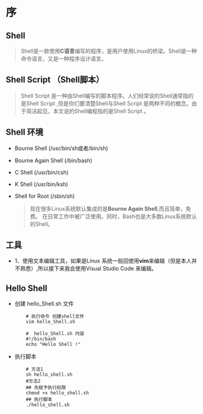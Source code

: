 # 序
## Shell

> Shell是一款使用**C语言**编写的程序，是用户使用Linux的桥梁。Shell是一种命令语言，又是一种程序设计语言。

## Shell Script （Shell脚本）
> Shell Script 是一种由Shell编写的脚本程序。人们经常说的Shell通常指的是Shell Script ,但是你们要清楚Shell与Shell Script 是两种不同的概念。由于简洁起见，本文说的Shell编程指的是Shell Script 。

## Shell 环境

- Bourne Shell (/usr/bin/sh或者/bin/sh)
- Bourne Again Shell (/bin/bash)
- C Shell (/usr/bin/csh)
- K Shell (/usr/bin/ksh)
- Shell for Root (/sbin/sh) 
    
    >现在很多Linux系统默认集成的是**Bourne Again Shell**,而且简单，免费。 在日常工作中被广泛使用。同时，Bash也是大多数Linux系统默认的Shell。

## 工具
- 1、使用文本编辑工具，如果是Linux 系统一般回使用**vim**来编辑（但是本人并不熟悉）,所以接下来我会使用Visual Studio Code 来编辑。

## Hello Shell
- 创建 hello_Shell.sh 文件
    ```code Shell
        # 执行命令 创建shell文件
        vim hello_Shell.sh

        #  hello_Shell.sh 内容
        #!/bin/bash
        echo "Hello Shell !"
    ```
- 执行脚本 
    ``` Code shell
        # 方法1
        sh hello_shell.sh
        #方法2
        ## 先赋予执行权限
        chmod +x hello_shell.sh
        ## 执行脚本
        ./hello_shell.sh
    ```
